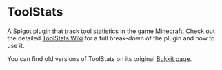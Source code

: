 # ToolStats
A Spigot plugin that track tool statistics in the game Minecraft. Check out the detailed [ToolStats Wiki](https://github.com/Andrew-Miner/ToolStats/wiki) for a full break-down of the plugin and how to use it.

You can find old versions of ToolStats on its original [Bukkit page](https://dev.bukkit.org/projects/tool-stats).
